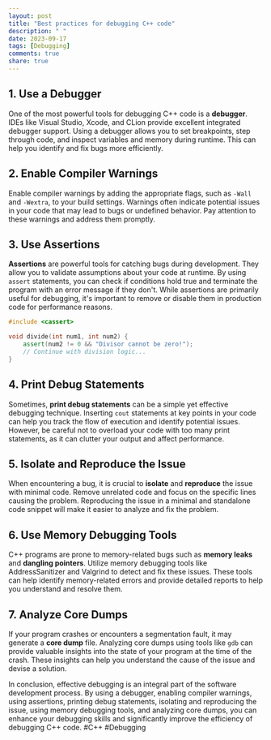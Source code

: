 ```yaml
---
layout: post
title: "Best practices for debugging C++ code"
description: " "
date: 2023-09-17
tags: [Debugging]
comments: true
share: true
---
```


## 1. Use a Debugger

One of the most powerful tools for debugging C++ code is a **debugger**. IDEs like Visual Studio, Xcode, and CLion provide excellent integrated debugger support. Using a debugger allows you to set breakpoints, step through code, and inspect variables and memory during runtime. This can help you identify and fix bugs more efficiently.

## 2. Enable Compiler Warnings

Enable compiler warnings by adding the appropriate flags, such as `-Wall` and `-Wextra`, to your build settings. Warnings often indicate potential issues in your code that may lead to bugs or undefined behavior. Pay attention to these warnings and address them promptly.

## 3. Use Assertions

**Assertions** are powerful tools for catching bugs during development. They allow you to validate assumptions about your code at runtime. By using `assert` statements, you can check if conditions hold true and terminate the program with an error message if they don't. While assertions are primarily useful for debugging, it's important to remove or disable them in production code for performance reasons.

```cpp
#include <cassert>

void divide(int num1, int num2) {
    assert(num2 != 0 && "Divisor cannot be zero!");
    // Continue with division logic...
}
```

## 4. Print Debug Statements

Sometimes, **print debug statements** can be a simple yet effective debugging technique. Inserting `cout` statements at key points in your code can help you track the flow of execution and identify potential issues. However, be careful not to overload your code with too many print statements, as it can clutter your output and affect performance.

## 5. Isolate and Reproduce the Issue

When encountering a bug, it is crucial to **isolate** and **reproduce** the issue with minimal code. Remove unrelated code and focus on the specific lines causing the problem. Reproducing the issue in a minimal and standalone code snippet will make it easier to analyze and fix the problem.

## 6. Use Memory Debugging Tools

C++ programs are prone to memory-related bugs such as **memory leaks** and **dangling pointers**. Utilize memory debugging tools like AddressSanitizer and Valgrind to detect and fix these issues. These tools can help identify memory-related errors and provide detailed reports to help you understand and resolve them.

## 7. Analyze Core Dumps

If your program crashes or encounters a segmentation fault, it may generate a **core dump** file. Analyzing core dumps using tools like `gdb` can provide valuable insights into the state of your program at the time of the crash. These insights can help you understand the cause of the issue and devise a solution.

In conclusion, effective debugging is an integral part of the software development process. By using a debugger, enabling compiler warnings, using assertions, printing debug statements, isolating and reproducing the issue, using memory debugging tools, and analyzing core dumps, you can enhance your debugging skills and significantly improve the efficiency of debugging C++ code. #C++ #Debugging